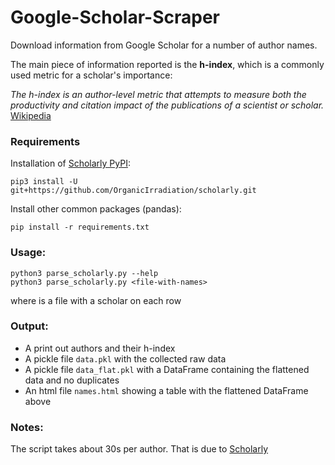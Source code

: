 # Google-Scholar-Scraper
Download information from Google Scholar for a number of author names. 

The main piece of information reported is the **h-index**, which is a commonly used metric for a scholar's importance:

*The h-index is an author-level metric that attempts to measure both the productivity and citation impact of the publications of a scientist or scholar.* [Wikipedia](https://en.wikipedia.org/wiki/H-index)


### Requirements
Installation of [Scholarly PyPI](https://pypi.org/project/scholarly/): 

`pip3 install -U git+https://github.com/OrganicIrradiation/scholarly.git`

Install other common packages (pandas): 

`pip install -r requirements.txt`

### Usage:
```
python3 parse_scholarly.py --help
python3 parse_scholarly.py <file-with-names>
```

where <file-with-names> is a file with a scholar on each row

### Output:
* A print out authors and their h-index
* A pickle file `data.pkl` with the collected raw data
* A pickle file `data_flat.pkl` with a DataFrame containing the flattened data and no duplicates
* An html file `names.html` showing a table with the flattened DataFrame above

### Notes:
The script takes about 30s per author. That is due to [Scholarly](https://pypi.org/project/scholarly/)
	
